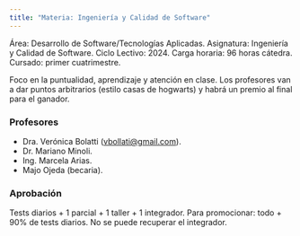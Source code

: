```yaml
---
title: "Materia: Ingeniería y Calidad de Software"
---
```


Área: Desarrollo de Software/Tecnologías Aplicadas.
Asignatura: Ingeniería y Calidad de Software.
Ciclo Lectivo: 2024.
Carga horaria: 96 horas cátedra.
Cursado: primer cuatrimestre.

Foco en la puntualidad, aprendizaje y atención en clase.
Los profesores van a dar puntos arbitrarios (estilo casas de hogwarts) y habrá un premio al final para el ganador.

### Profesores

- Dra. Verónica Bolatti (vbollati@gmail.com).
- Dr. Mariano Minoli.
- Ing. Marcela Arias.
- Majo Ojeda (becaria).

### Aprobación

Tests diarios + 1 parcial + 1 taller + 1 integrador.
Para promocionar: todo + 90% de tests diarios. No se puede recuperar el integrador.
